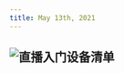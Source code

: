 ```yaml
---
title: May 13th, 2021
---
```


##
##
## ![直播入门设备清单 ](http://ww1.sinaimg.cn/large/7aee4e17gy1gqg0lwnfrsj20k00bm75k.jpg)
